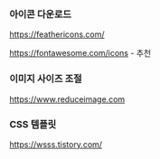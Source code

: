 ### 아이콘 다운로드

https://feathericons.com/

https://fontawesome.com/icons - 추천

### 이미지 사이즈 조절

https://www.reduceimage.com

### CSS 템플릿

https://wsss.tistory.com/